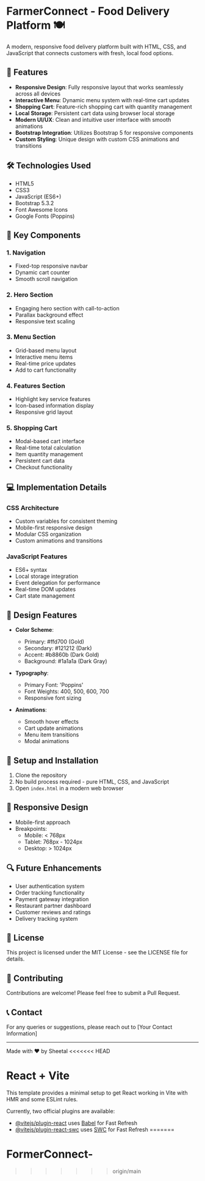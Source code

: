 # FarmerConnect - Food Delivery Platform 🍽️

A modern, responsive food delivery platform built with HTML, CSS, and JavaScript that connects customers with fresh, local food options.

## 🌟 Features

- **Responsive Design**: Fully responsive layout that works seamlessly across all devices
- **Interactive Menu**: Dynamic menu system with real-time cart updates
- **Shopping Cart**: Feature-rich shopping cart with quantity management
- **Local Storage**: Persistent cart data using browser local storage
- **Modern UI/UX**: Clean and intuitive user interface with smooth animations
- **Bootstrap Integration**: Utilizes Bootstrap 5 for responsive components
- **Custom Styling**: Unique design with custom CSS animations and transitions

## 🛠️ Technologies Used

- HTML5
- CSS3
- JavaScript (ES6+)
- Bootstrap 5.3.2
- Font Awesome Icons
- Google Fonts (Poppins)

## 🚀 Key Components

### 1. Navigation
- Fixed-top responsive navbar
- Dynamic cart counter
- Smooth scroll navigation

### 2. Hero Section
- Engaging hero section with call-to-action
- Parallax background effect
- Responsive text scaling

### 3. Menu Section
- Grid-based menu layout
- Interactive menu items
- Real-time price updates
- Add to cart functionality

### 4. Features Section
- Highlight key service features
- Icon-based information display
- Responsive grid layout

### 5. Shopping Cart
- Modal-based cart interface
- Real-time total calculation
- Item quantity management
- Persistent cart data
- Checkout functionality

## 💻 Implementation Details

### CSS Architecture
- Custom variables for consistent theming
- Mobile-first responsive design
- Modular CSS organization
- Custom animations and transitions

### JavaScript Features
- ES6+ syntax
- Local storage integration
- Event delegation for performance
- Real-time DOM updates
- Cart state management

## 🎨 Design Features

- **Color Scheme**: 
  - Primary: #ffd700 (Gold)
  - Secondary: #121212 (Dark)
  - Accent: #b8860b (Dark Gold)
  - Background: #1a1a1a (Dark Gray)

- **Typography**:
  - Primary Font: 'Poppins'
  - Font Weights: 400, 500, 600, 700
  - Responsive font sizing

- **Animations**:
  - Smooth hover effects
  - Cart update animations
  - Menu item transitions
  - Modal animations

## 🔧 Setup and Installation

1. Clone the repository
2. No build process required - pure HTML, CSS, and JavaScript
3. Open `index.html` in a modern web browser

## 📱 Responsive Design

- Mobile-first approach
- Breakpoints:
  - Mobile: < 768px
  - Tablet: 768px - 1024px
  - Desktop: > 1024px

## 🔍 Future Enhancements

- User authentication system
- Order tracking functionality
- Payment gateway integration
- Restaurant partner dashboard
- Customer reviews and ratings
- Delivery tracking system

## 📄 License

This project is licensed under the MIT License - see the LICENSE file for details.

## 👥 Contributing

Contributions are welcome! Please feel free to submit a Pull Request.

## 📞 Contact

For any queries or suggestions, please reach out to [Your Contact Information]

---

Made with ❤️ by Sheetal
<<<<<<< HEAD
# React + Vite

This template provides a minimal setup to get React working in Vite with HMR and some ESLint rules.

Currently, two official plugins are available:

- [@vitejs/plugin-react](https://github.com/vitejs/vite-plugin-react/blob/main/packages/plugin-react/README.md) uses [Babel](https://babeljs.io/) for Fast Refresh
- [@vitejs/plugin-react-swc](https://github.com/vitejs/vite-plugin-react-swc) uses [SWC](https://swc.rs/) for Fast Refresh
=======
# FormerConnect-
>>>>>>> origin/main
